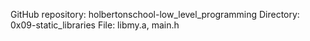 GitHub repository: holbertonschool-low_level_programming
Directory: 0x09-static_libraries
File: libmy.a, main.h